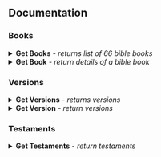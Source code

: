 ## Documentation

### Books
<details>
  <summary>
    <b>Get Books</b> - <i>returns list of 66 bible books</i>
  </summary>
  <br/>
  
  <b>Endpoint:</b> `GET https://api.biblia.help/api/books`
  <br /><br />
  <b>Authenticated:</b> 
  <ul>
    <li>No</li>
  </ul>

  ```
  [
  {
    "name": "Gênesis",
    "abbreviation": "gn",
    "position": 1
  },
  {
    "name": "Êxodo",
    "abbreviation": "ex",
    "position": 2
  },
    ...
  ]
  ```
</details>

<details>
  <summary>
    <b>Get Book</b> - <i>return details of a bible book</i>
  </summary>
  <br/>
  
  <b>Endpoint:</b> `GET https://api.biblia.help/api/books:abbrev`
  <br /><br />
  <b>Authenticated:</b> 
  <ul>
    <li>No</li>
  </ul>

  ```
{
  "name": "Gênesis",
  "abbreviation": "gn",
  "position": 1
}
  ```
</details>

### Versions

<details>
  <summary>
    <b>Get Versions</b> - <i>returns versions</i>
  </summary>
  <br/>
  
  <b>Endpoint:</b> `GET https://api.biblia.help/api/versions`
  <br /><br />
  <b>Authenticated:</b> 
  <ul>
    <li>No</li>
  </ul>

  ```
  [
  {
    "name": "1993 - Almeida Revisada e Atualizada",
    "abbreviation": "ARA"
  },
  {
    "name": "1969 - Almeida Revisada e Corrigida",
    "abbreviation": "ARC1"
  },
    ...
  ]
  ```
</details>

<details>
  <summary>
    <b>Get Version</b> - <i>return versions</i>
  </summary>
  <br/>
  
  <b>Endpoint:</b> `GET https://api.biblia.help/api/versions/version:abbrev`
  <br /><br />
  <b>Authenticated:</b> 
  <ul>
    <li>No</li>
  </ul>

  ```
{
  "name": "1993 - Almeida Revisada e Atualizada",
  "abbreviation": "ARA"
}
  ```
</details>

### Testaments

<details>
  <summary>
    <b>Get Testaments</b> - <i>return testaments</i>
  </summary>
  <br/>
  
  <b>Endpoint:</b> `GET https://api.biblia.help/api/testaments`
  <br /><br />
  <b>Authenticated:</b> 
  <ul>
    <li>No</li>
  </ul>

  ```
  [
  {
    "name": "Antigo Testamento",
    "abbreviation": "AT"
  },
  {
    "name": "Novo Testamento",
    "abbreviation": "NT"
  }
  ]

  ```
</details>


